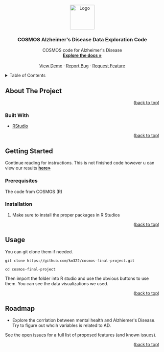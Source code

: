 <div id="top"></div>
<!--
*** Thanks for checking out the Best-README-Template. If you have a suggestion
*** that would make this better, please fork the repo and create a pull request
*** or simply open an issue with the tag "enhancement".
*** Don't forget to give the project a star!
*** Thanks again! Now go create something AMAZING! :D
-->



<!-- PROJECT SHIELDS -->
<!--
*** I'm using markdown "reference style" links for readability.
*** Reference links are enclosed in brackets [ ] instead of parentheses ( ).
*** See the bottom of this document for the declaration of the reference variables
*** for contributors-url, forks-url, etc. This is an optional, concise syntax you may use.
*** https://www.markdownguide.org/basic-syntax/#reference-style-links
-->



<!-- PROJECT LOGO -->
<br />
<div align="center">
  <a href="https://github.com/km322/cosmos-final-project">
    <img src="https://pbs.twimg.com/profile_images/822120897255325696/xbs-dM7Z_400x400.jpg" alt="Logo" width="80" height="80">
  </a>

<h3 align="center">COSMOS Alzheimer's Disease Data Exploration Code</h3>

  <p align="center">
    COSMOS code for Alzheimer's Disease
    <br />
    <a href="https://github.com/km322/cosmos-final-project"><strong>Explore the docs »</strong></a>
    <br />
    <br />
    <a href="https://github.com/km322/cosmos-final-project">View Demo</a>
    ·
    <a href="https://github.com/km322/cosmos-final-project/issues">Report Bug</a>
    ·
    <a href="https://github.com/km322/cosmos-final-project/issues">Request Feature</a>
  </p>
</div>



<!-- TABLE OF CONTENTS -->
<details>
  <summary>Table of Contents</summary>
  <ol>
    <li>
      <a href="#about-the-project">About The Project</a>
      <ul>
        <li><a href="#built-with">Built With</a></li>
      </ul>
    </li>
    <li>
      <a href="#getting-started">Getting Started</a>
      <ul>
        <li><a href="#prerequisites">Prerequisites</a></li>
        <li><a href="#installation">Installation</a></li>
      </ul>
    </li>
    <li><a href="#usage">Usage</a></li>
    <li><a href="#roadmap">Roadmap</a></li>
    <li><a href="#contributing">Contributing</a></li>
    <li><a href="#acknowledgments">Acknowledgments</a></li>
  </ol>
</details>



<!-- ABOUT THE PROJECT -->
## About The Project

<p align="right">(<a href="#top">back to top</a>)</p>



### Built With

* [RStudio](https://www.rstudio.com)

<p align="right">(<a href="#top">back to top</a>)</p>



<!-- GETTING STARTED -->
## Getting Started
Continue reading for instructions. This is not finished code however u can view our results <a href="https://github.com/km322/cosmos-final-project"><strong>here»</strong></a>

### Prerequisites

The code from COSMOS (R)

### Installation

1. Make sure to install the proper packages in R Studios

<p align="right">(<a href="#top">back to top</a>)</p>



<!-- USAGE EXAMPLES -->
## Usage

You can git clone them if needed. 

```
git clone https://github.com/km322/cosmos-final-project.git
```

```
cd cosmos-final-project
```
Then import the folder into R studio and use the obvious buttons to use them. You can see the data visualizations we used. 

<p align="right">(<a href="#top">back to top</a>)</p>



<!-- ROADMAP -->
## Roadmap

- Explore the corrlation between mental health and Alzhiemer's Disease. Try to figure out whcih variables is related to AD. 

See the [open issues](https://github.com/km322/cosmos-final-project/issues) for a full list of proposed features (and known issues).

<p align="right">(<a href="#top">back to top</a>)</p>

